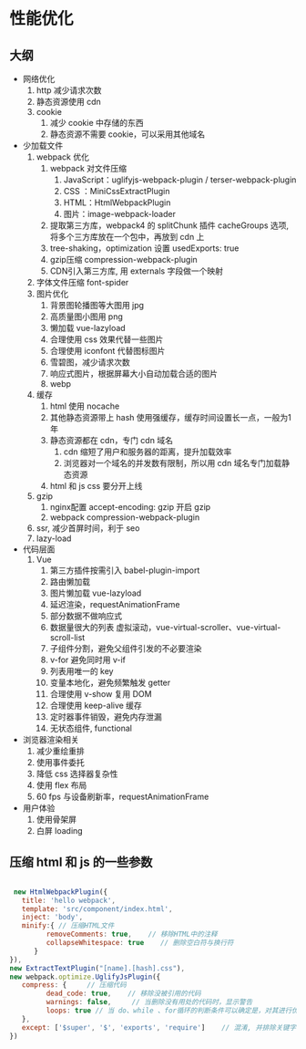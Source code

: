 
# 性能优化

## 大纲

<!-- - 网络优化
  1. DNS缓存
  2. http
     1. 减少请求次数
     2. 使用http2
        1. 解析速度快
        2. 多路复用
        3. 首部压缩
        4. 设置优先级
        5. 流量控制
        6. 服务器推送
  3. 静态资源使用cdn
  4. prefetch 预获取可能需要的资源
  5. preload 预获取必定要的资源, 重要资源使用
  6. cookie
     1. 减少cookie中存储的东西
     2. 静态资源不需要cookie，可以采用其他域名 -->
- 网络优化
  1. http 减少请求次数
  2. 静态资源使用 cdn
  3. cookie
     1. 减少 cookie 中存储的东西
     2. 静态资源不需要 cookie，可以采用其他域名
- 少加载文件
  1. webpack 优化
     1. webpack 对文件压缩
        1. JavaScript：uglifyjs-webpack-plugin / terser-webpack-plugin
        2. CSS ：MiniCssExtractPlugin
        3. HTML：HtmlWebpackPlugin
        4. 图片：image-webpack-loader
     2. 提取第三方库，webpack4 的 splitChunk 插件 cacheGroups 选项, 将多个三方库放在一个包中，再放到 cdn 上
     3. tree-shaking，optimization 设置 usedExports: true
     4. gzip压缩 compression-webpack-plugin
     5. CDN引入第三方库, 用 externals 字段做一个映射
  2. 字体文件压缩 font-spider
  3. 图片优化
     1. 背景图轮播图等大图用 jpg
     2. 高质量图小图用 png
     3. 懒加载 vue-lazyload
     4. 合理使用 css 效果代替一些图片
     5. 合理使用 iconfont 代替图标图片
     6. 雪碧图，减少请求次数
     7. 响应式图片，根据屏幕大小自动加载合适的图片
     8. webp
  4. 缓存
     1. html 使用 nocache
     2. 其他静态资源带上 hash 使用强缓存，缓存时间设置长一点，一般为1年
     3. 静态资源都在 cdn，专门 cdn 域名
        1. cdn 缩短了用户和服务器的距离，提升加载效率
        2. 浏览器对一个域名的并发数有限制，所以用 cdn 域名专门加载静态资源
     4. html 和 js css 要分开上线
  5. gzip
     1. nginx配置 accept-encoding: gzip 开启 gzip
     2. webpack compression-webpack-plugin
  6. ssr, 减少首屏时间，利于 seo
  7. lazy-load
- 代码层面
  1. Vue
     1. 第三方插件按需引入 babel-plugin-import
     2. 路由懒加载
     3. 图片懒加载 vue-lazyload
     4. 延迟渲染，requestAnimationFrame
     5. 部分数据不做响应式
     6. 数据量很大的列表 虚拟滚动，vue-virtual-scroller、vue-virtual-scroll-list
     7. 子组件分割，避免父组件引发的不必要渲染
     8. v-for 避免同时用 v-if
     9. 列表用唯一的 key
     10. 变量本地化，避免频繁触发 getter
     11. 合理使用 v-show 复用 DOM
     12. 合理使用 keep-alive 缓存
     13. 定时器事件销毁，避免内存泄漏
     14. 无状态组件, functional
- 浏览器渲染相关
  1. 减少重绘重排
  2. 使用事件委托
  3. 降低 css 选择器复杂性
  4. 使用 flex 布局
  5. 60 fps 与设备刷新率，requestAnimationFrame
- 用户体验
  1. 使用骨架屏
  2. 白屏 loading

## 压缩 html 和 js 的一些参数

```js

 new HtmlWebpackPlugin({
   title: 'hello webpack',
   template: 'src/component/index.html',
   inject: 'body',
   minify:{ // 压缩HTML文件
         removeComments: true,    // 移除HTML中的注释
         collapseWhitespace: true    // 删除空白符与换行符
      }
}),
new ExtractTextPlugin("[name].[hash].css"),
new webpack.optimize.UglifyJsPlugin({
   compress: {     // 压缩代码
         dead_code: true,    // 移除没被引用的代码
         warnings: false,     // 当删除没有用处的代码时，显示警告
         loops: true // 当 do、while 、for循环的判断条件可以确定是，对其进行优化
   },
   except: ['$super', '$', 'exports', 'require']    // 混淆, 并排除关键字
})
```
